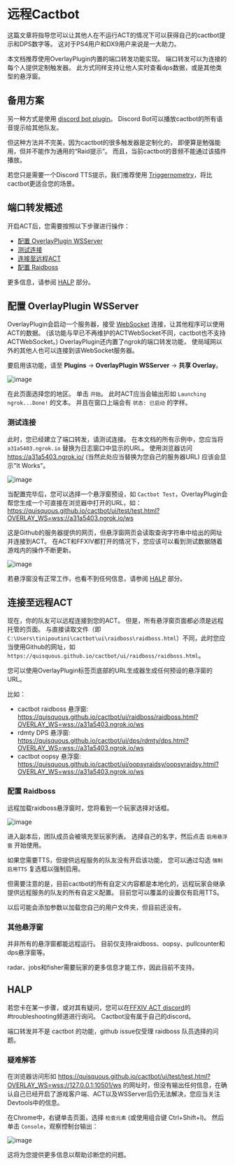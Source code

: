 # 远程Cactbot

这篇文章将指导您可以让其他人在不运行ACT的情况下可以获得自己的cactbot提示和DPS数字等。 这对于PS4用户和DX9用户来说是一大助力。

本文档推荐使用OverlayPlugin内置的端口转发功能实现。 端口转发可以为连接的每个人提供定制触发器。 此方式同样支持让他人实时查看dps数据，或是其他类型的悬浮窗。

## 备用方案

另一种方式是使用 [discord bot plugin](https://github.com/Makar8000/ACT-Discord-Triggers/wiki/First-Time-Setup-Guide)。 Discord Bot可以播放cactbot的所有语音提示给其他队友。

但这种方法并不完美，因为cactbot的很多触发器是定制化的， 即便算是勉强能用，但并不能作为通用的“Raid提示”。 而且，当前cactbot的音频不能通过该插件播放。

若您只是需要一个Discord TTS提示，我们推荐使用 [Triggernometry](https://github.com/Aho-Senpai/Aho-Triggers/blob/main/Triggernometry/Docs/FAQ.md#discord-callouts-ready)，将比cactbot更适合您的场景。

## 端口转发概述

开启ACT后，您需要按照以下步骤进行操作：

- [配置 OverlayPlugin WSServer](#配置-overlayplugin-wsserver)
- [测试连接](#测试连接)
- [连接至远程ACT](#连接至远程act)
- [配置 Raidboss](#配置-raidboss)

更多信息，请参阅 [HALP](#halp) 部分。

## 配置 OverlayPlugin WSServer

OverlayPlugin会启动一个服务器，接受 [WebSocket](https://en.wikipedia.org/wiki/WebSocket) 连接，让其他程序可以使用ACT的数据。 (该功能与早已不再维护的ACTWebSocket不同，cactbot也不支持ACTWebSocket。) OverlayPlugin还内置了ngrok的端口转发功能， 使局域网以外的其他人也可以连接到该WebSocket服务器。

要启用该功能，请至 **Plugins** -> **OverlayPlugin WSServer** -> **共享 Overlay**。

![image](images/remote_wsserver.png)

在此页面选择您的地区。 单击 `开始`。 此时ACT应当会输出形如 `Launching ngrok...Done!` 的文本。 并且在窗口上端会有 `状态: 已启动` 的字样。

### 测试连接

此时，您已经建立了端口转发，请测试连接。 在本文档的所有示例中，您应当将 `a31a5403.ngrok.io` 替换为日志窗口中显示的URL。 使用浏览器访问 <https://a31a5403.ngrok.io/> (当然此处应当替换为您自己的服务器URL) 应该会显示"It Works"。

![image](images/remote_itworks.png)

当配置完毕后，您可以选择一个悬浮窗预设，如 `Cactbot Test`，OverlayPlugin会帮您生成一个可直接在浏览器中打开的URL，如： <https://quisquous.github.io/cactbot/ui/test/test.html?OVERLAY_WS=wss://a31a5403.ngrok.io/ws>

这是Github的服务器提供的网页，但悬浮窗网页会读取查询字符串中给出的网址并连接到ACT。 在ACT和FFXIV都打开的情况下，您应该可以看到测试数据随着游戏内的操作不断更新。

![image](images/remote_testui.png)

若悬浮窗没有正常工作，也看不到任何信息，请参阅 [HALP](#halp) 部分。

## 连接至远程ACT

现在，你的队友可以远程连接到您的ACT。 但是，所有悬浮窗页面都必须是远程托管的页面。 与直接读取文件（即 `C:\Users\tinipoutini\cactbot\ui\raidboss\raidboss.html`）不同，此时您应当使用Github的网址，如 `https://quisquous.github.io/cactbot/ui/raidboss/raidboss.html`。

您可以使用OverlayPlugin标签页底部的URL生成器生成任何预设的悬浮窗的URL。

比如：

- cactbot raidboss 悬浮窗: <https://quisquous.github.io/cactbot/ui/raidboss/raidboss.html?OVERLAY_WS=wss://a31a5403.ngrok.io/ws>
- rdmty DPS 悬浮窗: <https://quisquous.github.io/cactbot/ui/dps/rdmty/dps.html?OVERLAY_WS=wss://a31a5403.ngrok.io/ws>
- cactbot oopsy 悬浮窗: <https://quisquous.github.io/cactbot/ui/oopsyraidsy/oopsyraidsy.html?OVERLAY_WS=wss://a31a5403.ngrok.io/ws>

### 配置 Raidboss

远程加载raidboss悬浮窗时，您将看到一个玩家选择对话框。

![image](images/remote_playerselect.png)

进入副本后，团队成员会被填充至玩家列表。 选择自己的名字，然后点击 `启用悬浮窗` 开始使用。

如果您需要TTS，但提供远程服务的队友没有开启该功能， 您可以通过勾选 `强制启用TTS` 复选框以强制启用。

但需要注意的是，目前cactbot的所有自定义内容都是本地化的，远程玩家会继承提供远程服务的队友的所有自定义配置。 目前您可以覆盖的设置仅有启用TTS。

以后可能会添加参数以加载您自己的用户文件夹，但目前还没有。

### 其他悬浮窗

并非所有的悬浮窗都能远程运行。 目前仅支持raidboss、oopsy、pullcounter和dps悬浮窗等。

radar、jobs和fisher需要玩家的更多信息才能工作，因此目前不支持。

## HALP

若您卡在某一步骤，或对其有疑问，您可以在[FFXIV ACT discord](https://discord.gg/ahFKcmx)的#troubleshooting频道进行询问。 Cactbot没有属于自己的discord。

端口转发并不是 cactbot 的功能，github issue仅受理 raidboss 队员选择的问题。

### 疑难解答

在浏览器访问形如 <https://quisquous.github.io/cactbot/ui/test/test.html?OVERLAY_WS=wss://127.0.0.1:10501/ws> 的网址时，但没有输出任何信息，在确认自己已经开启了游戏客户端、ACT以及WSServer后仍无法解决，您应当关注Devtools中的信息。

在Chrome中，右键单击页面，选择 `检查元素` (或使用组合键 Ctrl+Shift+I)。 然后单击 `Console`，观察控制台输出：

![image](images/remote_devtools.png)

这将为您提供更多信息以帮助诊断您的问题。
